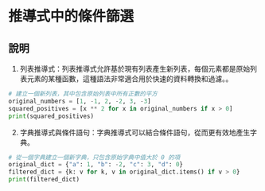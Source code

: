 # 推導式中的條件篩選

## 說明

1. 列表推導式：列表推導式允許基於現有列表產生新列表，每個元素都是原始列表元素的某種函數，這種語法非常適合用於快速的資料轉換和過濾。。

```python
# 建立一個新列表，其中包含原始列表中所有正數的平方
original_numbers = [1, -1, 2, -2, 3, -3]
squared_positives = [x ** 2 for x in original_numbers if x > 0]
print(squared_positives)
```



2. 字典推導式與條件語句：字典推導式可以結合條件語句，從而更有效地產生字典。

```python
# 從一個字典建立一個新字典，只包含原始字典中值大於 0 的項
original_dict = {"a": 1, "b": -2, "c": 3, "d": 0}
filtered_dict = {k: v for k, v in original_dict.items() if v > 0}
print(filtered_dict)
```